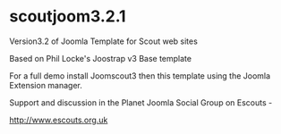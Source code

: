 scoutjoom3.2.1
==============
Version3.2 of Joomla Template for Scout web sites

Based on Phil Locke's Joostrap v3 Base template

For a full demo install Joomscout3 then this template using the Joomla Extension manager.

Support and discussion in the Planet Joomla Social Group on Escouts -

http://www.escouts.org.uk
